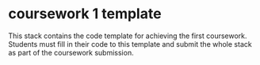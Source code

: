 # coursework 1 template
This stack contains the code template for achieving the first coursework. Students must fill in their code to this template and submit the whole stack as part of the coursework submission.
